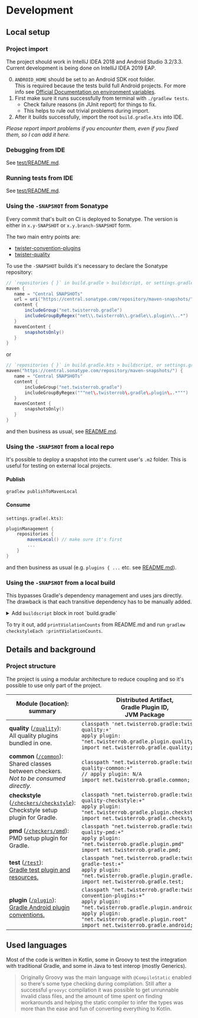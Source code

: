 # Development

## Local setup

### Project import
The project should work in IntelliJ IDEA 2018 and Android Studio 3.2/3.3.
Current development is being done on IntelliJ IDEA 2019 EAP.

0. `ANDROID_HOME` should be set to an Android SDK root folder.  
   This is required because the tests build full Android projects.
   For more info see [Official Documentation on environment variables](https://developer.android.com/studio/command-line/variables).
1. First make sure it runs successfully from terminal with `./gradlew tests`.
   * Check failure reasons (in JUnit report) for things to fix.
   * This helps to rule out trivial problems during import.
2. After it builds successfully, import the root `build.gradle.kts` into IDE.

*Please report import problems if you encounter them, even if you fixed them, so I can add it here.*

### Debugging from IDE
See [test/README.md](../test/README.md).

### Running tests from IDE
See [test/README.md](../test/README.md).


### Using the `-SNAPSHOT` from Sonatype
Every commit that's built on CI is deployed to Sonatype. The version is either in `x.y-SNAPSHOT` or `x.y.branch-SNAPSHOT` form.

The two main entry points are:
 * [twister-convention-plugins](https://s01.oss.sonatype.org/service/local/repositories/snapshots/content/net/twisterrob/gradle/twister-convention-plugins/)
 * [twister-quality](https://s01.oss.sonatype.org/service/local/repositories/snapshots/content/net/twisterrob/gradle/twister-quality/)

To use the `-SNAPSHOT` builds it's necessary to declare the Sonatype repository:
```gradle
// `repositories { }` in build.gradle > buildscript, or settings.gradle > pluginManagement, or buildSrc > build.gradle
maven {
   name = "Central SNAPSHOTs"
   url = uri("https://central.sonatype.com/repository/maven-snapshots/")
   content {
       includeGroup("net.twisterrob.gradle")
       includeGroupByRegex("net\\.twisterrob\\.gradle\\.plugin\\..*")
   }
   mavenContent {
       snapshotsOnly()
   }
}
```
or
```gradle.kts
// `repositories { }` in build.gradle.kts > buildscript, or settings.gradle.kts > pluginManagement, or buildSrc > build.gradle.kts
maven("https://central.sonatype.com/repository/maven-snapshots/") {
   name = "Central SNAPSHOTs"
   content {
       includeGroup("net.twisterrob.gradle")
       includeGroupByRegex("""net\.twisterrob\.gradle\.plugin\..*""")
   }
   mavenContent {
       snapshotsOnly()
   }
}
```
and then business as usual, see [README.md](../README.md#quick-setup).


### Using the `-SNAPSHOT` from a local repo
It's possible to deploy a snapshot into the current user's `.m2` folder.
This is useful for testing on external local projects.

#### Publish
```console
gradlew publishToMavenLocal
```

#### Consume
`settings.gradle(.kts)`:
```gradle
pluginManagement {
	repositories {
		mavenLocal() // make sure it's first
		...
	}
}
```
and then business as usual (e.g. `plugins { ...` etc. see [README.md](../README.md#quick-setup)).


### Using the `-SNAPSHOT` from a local build
This bypasses Gradle's dependency management and uses jars directly. The drawback is that each transitive dependency has to be manually added.

<details>
	<summary>Add <code>buildscript</code> block in root `build.gradle`</summary>

```gradle
buildscript {
	repositories {
		mavenCentral()
		def repoRoot = file($/P:\projects\workspace\net.twisterrob.gradle-quality/$).toURI()
		ivy {
			url = repoRoot
			patternLayout {
				artifact("[artifact]/build/libs/[artifact]-[revision](-[classifier]).[ext]")
			}
		}
		ivy {
			url = repoRoot
			patternLayout {
				artifact("checkers/[artifact]/build/libs/[artifact]-[revision](-[classifier]).[ext]")
			}
		}
	}
	dependencies {
		configurations.classpath.resolutionStrategy.cacheChangingModulesFor(0, "seconds") // -SNAPSHOT
		def VERSION_QUALITY = "0.2-SNAPSHOT"
		classpath("net.twisterrob.gradle:twister-quality:${VERSION_QUALITY}")
		classpath("net.twisterrob.gradle:twister-quality-common:${VERSION_QUALITY}")
		classpath("net.twisterrob.gradle:twister-quality-checkstyle:${VERSION_QUALITY}")
		classpath("net.twisterrob.gradle:twister-quality-pmd:${VERSION_QUALITY}")
		classpath("se.bjurr.violations:violations-lib:1.50")
		// ... maybe more transitive dependencies
	}
}
```
</details>

To try it out, add `printViolationCounts` from README.md and run `gradlew checkstyleEach :printViolationCounts`.


## Details and background


### Project structure
The project is using a modular architecture to reduce coupling and so it's possible to use only part of the project.

| Module (location): summary | Distributed Artifact,<br>Gradle Plugin ID,<br>JVM Package |
| --- | --- |
| **quality** ([`/quality`](../quality)):<br>All quality plugins bundled in one.<br> | `classpath 'net.twisterrob.gradle:twister-quality:+'`<br>`apply plugin: "net.twisterrob.gradle.plugin.quality"`<br>`import net.twisterrob.gradle.quality;` |
| **common** ([`/common`](../common)):<br>Shared classes between checkers.<br>_Not to be consumed directly._ | `classpath "net.twisterrob.gradle:twister-quality-common:+"`<br>`// apply plugin: N/A`<br>`import net.twisterrob.gradle.common;` |
| **checkstyle** ([`/checkers/checkstyle`](../checkers/checkstyle)):<br>Checkstyle setup plugin for Gradle. | `classpath "net.twisterrob.gradle:twister-quality-checkstyle:+"`<br>`apply plugin: "net.twisterrob.gradle.plugin.checkstyle"`<br>`import net.twisterrob.gradle.checkstyle;` |
| **pmd** ([`/checkers/pmd`](../checkers/pmd)):<br>PMD setup plugin for Gradle. | `classpath "net.twisterrob.gradle:twister-quality-pmd:+"`<br>`apply plugin: "net.twisterrob.gradle.plugin.pmd"`<br>`import net.twisterrob.gradle.pmd;` |
| **test** ([`/test`](../test)):<br>[Gradle test plugin and resources.](../test/README.md) | `classpath "net.twisterrob.gradle:twister-gradle-test:+"`<br>`apply plugin: "net.twisterrob.gradle.plugin.gradle.test"`<br>`import net.twisterrob.gradle.test;` |
| **plugin** ([`/plugin`](../plugin)):<br>[Gradle Android plugin conventions.](../plugin/README.md) | `classpath "net.twisterrob.gradle:twister-convention-plugins:+"`<br>`apply plugin: "net.twisterrob.gradle.plugin.android-app"`<br>`apply plugin: "net.twisterrob.gradle.plugin.root"`<br>`import net.twisterrob.gradle.android;` |


## Used languages
Most of the code is written in Kotlin, some in Groovy to test the integration with traditional Gradle, and some in Java to test interop (mostly Generics).

> Originally Groovy was the main language with `@CompileStatic` enabled so there's some type checking during compilation. Still after a successful `groovyc` compilation it was possible to get unrunnable invalid class files, and the amount of time spent on finding workarounds and helping the static compiler to infer the types was more than the ease and fun of converting everything to Kotlin.
